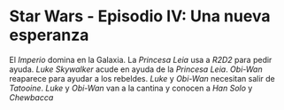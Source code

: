 # Star Wars - Episodio IV: Una nueva esperanza

El *Imperio* domina en la Galaxia.
La *Princesa Leia* usa a *R2D2* para pedir ayuda.
*Luke Skywalker* acude en ayuda de la *Princesa Leia*.
*Obi-Wan* reaparece para ayudar a los rebeldes.
*Luke* y *Obi-Wan* necesitan salir de *Tatooine*.
*Luke* y *Obi-Wan* van a la cantina y conocen a 
*Han Solo* y *Chewbacca*
